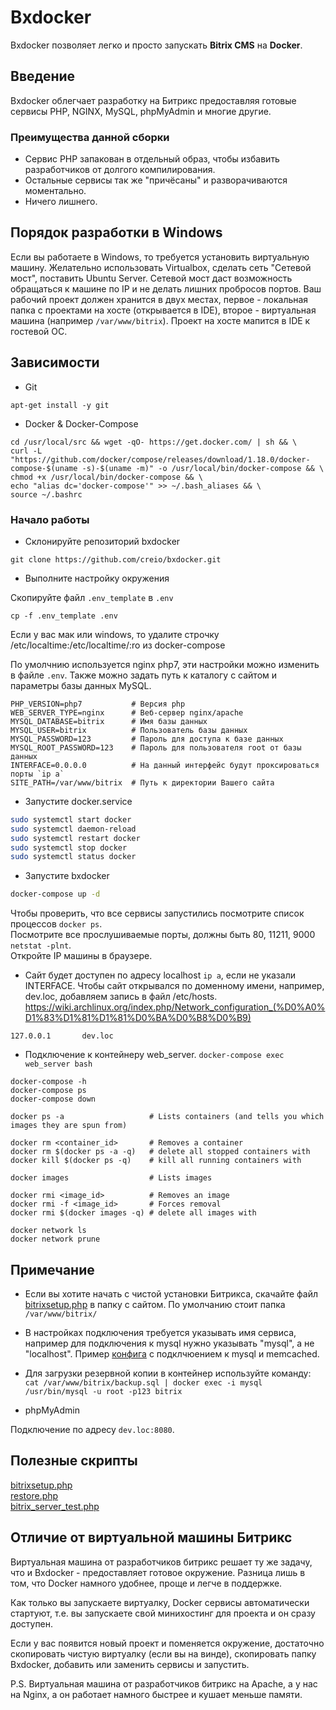 # Bxdocker
Bxdocker позволяет легко и просто запускать **Bitrix CMS** на **Docker**.

## Введение
Bxdocker облегчает разработку на Битрикс предоставляя готовые сервисы PHP, NGINX, MySQL, phpMyAdmin и многие другие.

### Преимущества данной сборки
- Сервис PHP запакован в отдельный образ, чтобы избавить разработчиков от долгого компилирования.
- Остальные сервисы так же "причёсаны" и разворачиваются моментально.
- Ничего лишнего.

## Порядок разработки в Windows
Если вы работаете в Windows, то требуется установить виртуальную машину.
Желательно использовать Virtualbox, сделать сеть "Сетевой мост", поставить Ubuntu Server.
Сетевой мост даст возможность обращаться к машине по IP и не делать лишних пробросов портов.
Ваш рабочий проект должен хранится в двух местах, первое - локальная папка с проектами на хосте (открывается в IDE), второе - виртуальная машина
(например `/var/www/bitrix`). Проект на хосте мапится в IDE к гостевой OC.

## Зависимости
- Git
```
apt-get install -y git
```
- Docker & Docker-Compose
```
cd /usr/local/src && wget -qO- https://get.docker.com/ | sh && \
curl -L "https://github.com/docker/compose/releases/download/1.18.0/docker-compose-$(uname -s)-$(uname -m)" -o /usr/local/bin/docker-compose && \
chmod +x /usr/local/bin/docker-compose && \
echo "alias dc='docker-compose'" >> ~/.bash_aliases && \
source ~/.bashrc
```

### Начало работы
- Склонируйте репозиторий bxdocker
```
git clone https://github.com/creio/bxdocker.git
```

- Выполните настройку окружения

Скопируйте файл `.env_template` в `.env`

```
cp -f .env_template .env
```

Если у вас мак или windows, то удалите строчку /etc/localtime:/etc/localtime/:ro из docker-compose

По умолчнию используется nginx php7, эти настройки можно изменить в файле ```.env```. Также можно задать путь к каталогу с сайтом и параметры базы данных MySQL.

```
PHP_VERSION=php7           # Версия php 
WEB_SERVER_TYPE=nginx      # Веб-сервер nginx/apache
MYSQL_DATABASE=bitrix      # Имя базы данных
MYSQL_USER=bitrix          # Пользователь базы данных
MYSQL_PASSWORD=123         # Пароль для доступа к базе данных
MYSQL_ROOT_PASSWORD=123    # Пароль для пользователя root от базы данных
INTERFACE=0.0.0.0          # На данный интерфейс будут проксироваться порты `ip a`
SITE_PATH=/var/www/bitrix  # Путь к директории Вашего сайта
```

- Запустите docker.service
```bash
sudo systemctl start docker
sudo systemctl daemon-reload
sudo systemctl restart docker
sudo systemctl stop docker
sudo systemctl status docker
```

- Запустите bxdocker
```bash
docker-compose up -d
```
Чтобы проверить, что все сервисы запустились посмотрите список процессов ```docker ps```.  
Посмотрите все прослушиваемые порты, должны быть 80, 11211, 9000 ```netstat -plnt```.  
Откройте IP машины в браузере.

- Сайт будет доступен по адресу localhost `ip a`, если не указали INTERFACE. Чтобы сайт открывался по доменному имени, например, dev.loc, добавляем запись в файл /etc/hosts. https://wiki.archlinux.org/index.php/Network_configuration_(%D0%A0%D1%83%D1%81%D1%81%D0%BA%D0%B8%D0%B9)

```
127.0.0.1       dev.loc
```

- Подключение к контейнеру web_server.
```docker-compose exec web_server bash```

```
docker-compose -h
docker-compose ps
docker-compose down
```

```
docker ps -a                   # Lists containers (and tells you which images they are spun from)

docker rm <container_id>       # Removes a container
docker rm $(docker ps -a -q)   # delete all stopped containers with
docker kill $(docker ps -q)    # kill all running containers with

docker images                  # Lists images

docker rmi <image_id>          # Removes an image
docker rmi -f <image_id>       # Forces removal
docker rmi $(docker images -q) # delete all images with

docker network ls
docker network prune
```


## Примечание
- Если вы хотите начать с чистой установки Битрикса, скачайте файл [bitrixsetup.php](http://www.1c-bitrix.ru/download/scripts/bitrixsetup.php) в папку с сайтом. По умолчанию стоит папка ```/var/www/bitrix/```
- В настройках подключения требуется указывать имя сервиса, например для подключения к mysql нужно указывать "mysql", а не "localhost". Пример [конфига](configs/.settings.php)  с подклчюением к mysql и memcached.
- Для загрузки резервной копии в контейнер используйте команду: ```cat /var/www/bitrix/backup.sql | docker exec -i mysql /usr/bin/mysql -u root -p123 bitrix```

- phpMyAdmin

Подключение по адресу `dev.loc:8080`.

## Полезные скрипты

[bitrixsetup.php](http://www.1c-bitrix.ru/download/scripts/bitrixsetup.php)  
[restore.php](http://www.1c-bitrix.ru/download/scripts/restore.php)  
[bitrix_server_test.php](http://dev.1c-bitrix.ru/download/scripts/bitrix_server_test.php)

## Отличие от виртуальной машины Битрикс
Виртуальная машина от разработчиков битрикс решает ту же задачу, что и Bxdocker - предоставляет готовое окружение. Разница лишь в том, что Docker намного удобнее, проще и легче в поддержке.

Как только вы запускаете виртуалку, Docker сервисы автоматически стартуют, т.е. вы запускаете свой минихостинг для проекта и он сразу доступен.

Если у вас появится новый проект и поменяется окружение, достаточно скопировать чистую виртуалку (если вы на винде), скопировать папку Bxdocker, добавить или заменить сервисы и запустить.

P.S.
Виртуальная машина от разработчиков битрикс на Apache, а у нас на Nginx, а он работает намного быстрее и кушает меньше памяти.
